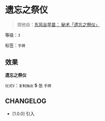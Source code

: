 # 遗忘之祭仪

> 捏他自：[东风谷早苗： 秘术「遗忘之祭仪」](https://thwiki.cc/Gray_Thaumaturgy/%E5%88%86%E6%9E%90%E4%B8%8E%E8%80%83%E6%8D%AE)

等级：`3`

标签：`手牌`

## 效果

**遗忘之祭仪**

`仪式V`：`复制抽出` **5** 张 `手牌`

## CHANGELOG

- [1.0.0] 引入
